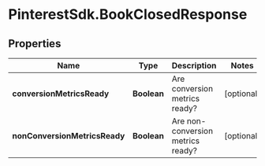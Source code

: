 # PinterestSdk.BookClosedResponse

## Properties

Name | Type | Description | Notes
------------ | ------------- | ------------- | -------------
**conversionMetricsReady** | **Boolean** | Are conversion metrics ready? | [optional] 
**nonConversionMetricsReady** | **Boolean** | Are non-conversion metrics ready? | [optional] 


